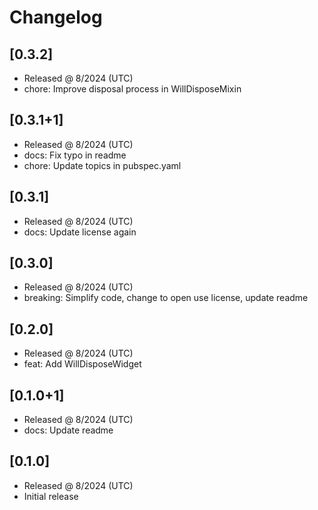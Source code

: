 # Changelog

## [0.3.2]

- Released @ 8/2024 (UTC)
- chore: Improve disposal process in WillDisposeMixin

## [0.3.1+1]

- Released @ 8/2024 (UTC)
- docs: Fix typo in readme
- chore: Update topics in pubspec.yaml

## [0.3.1]

- Released @ 8/2024 (UTC)
- docs: Update license again

## [0.3.0]

- Released @ 8/2024 (UTC)
- breaking: Simplify code, change to open use license, update readme

## [0.2.0]

- Released @ 8/2024 (UTC)
- feat: Add WillDisposeWidget

## [0.1.0+1]

- Released @ 8/2024 (UTC)
- docs: Update readme

## [0.1.0]

- Released @ 8/2024 (UTC)
- Initial release
